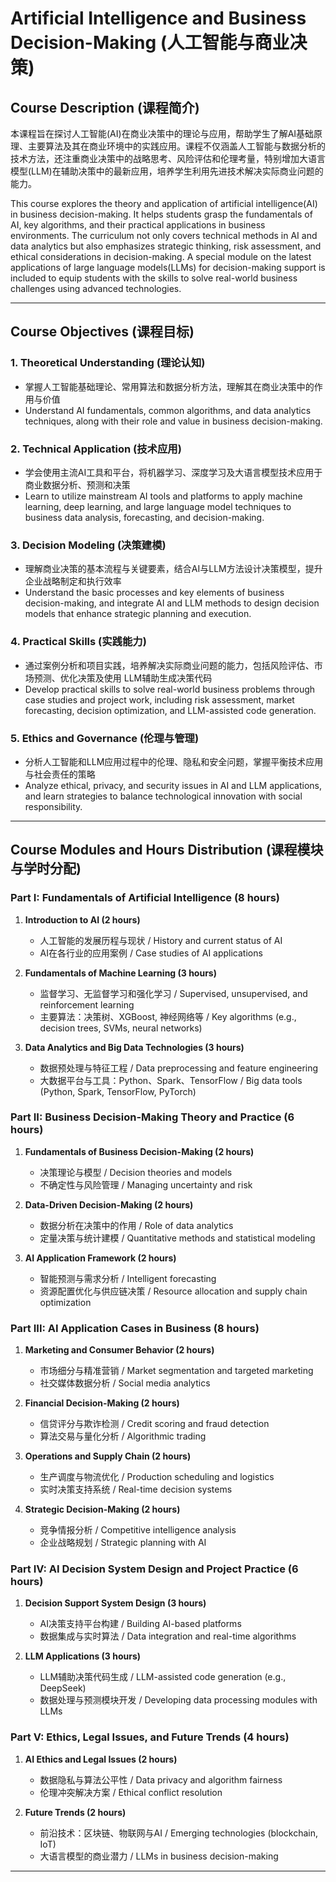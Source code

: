 # Artificial Intelligence and Business Decision-Making (人工智能与商业决策)

## Course Description (课程简介)
本课程旨在探讨人工智能(AI)在商业决策中的理论与应用，帮助学生了解AI基础原理、主要算法及其在商业环境中的实践应用。课程不仅涵盖人工智能与数据分析的技术方法，还注重商业决策中的战略思考、风险评估和伦理考量，特别增加大语言模型(LLM)在辅助决策中的最新应用，培养学生利用先进技术解决实际商业问题的能力。

This course explores the theory and application of artificial intelligence(AI) in business decision-making. It helps students grasp the fundamentals of AI, key algorithms, and their practical applications in business environments. The curriculum not only covers technical methods in AI and data analytics but also emphasizes strategic thinking, risk assessment, and ethical considerations in decision-making. A special module on the latest applications of large language models(LLMs) for decision-making support is included to equip students with the skills to solve real-world business challenges using advanced technologies.

---

## Course Objectives (课程目标)

### 1. Theoretical Understanding (理论认知)
- 掌握人工智能基础理论、常用算法和数据分析方法，理解其在商业决策中的作用与价值  
- Understand AI fundamentals, common algorithms, and data analytics techniques, along with their role and value in business decision-making.

### 2. Technical Application (技术应用)
- 学会使用主流AI工具和平台，将机器学习、深度学习及大语言模型技术应用于商业数据分析、预测和决策  
- Learn to utilize mainstream AI tools and platforms to apply machine learning, deep learning, and large language model techniques to business data analysis, forecasting, and decision-making.

### 3. Decision Modeling (决策建模)
- 理解商业决策的基本流程与关键要素，结合AI与LLM方法设计决策模型，提升企业战略制定和执行效率  
- Understand the basic processes and key elements of business decision-making, and integrate AI and LLM methods to design decision models that enhance strategic planning and execution.

### 4. Practical Skills (实践能力)
- 通过案例分析和项目实践，培养解决实际商业问题的能力，包括风险评估、市场预测、优化决策及使用 LLM辅助生成决策代码  
- Develop practical skills to solve real-world business problems through case studies and project work, including risk assessment, market forecasting, decision optimization, and LLM-assisted code generation.

### 5. Ethics and Governance (伦理与管理)
- 分析人工智能和LLM应用过程中的伦理、隐私和安全问题，掌握平衡技术应用与社会责任的策略  
- Analyze ethical, privacy, and security issues in AI and LLM applications, and learn strategies to balance technological innovation with social responsibility.

---

## Course Modules and Hours Distribution (课程模块与学时分配)

### Part I: Fundamentals of Artificial Intelligence (8 hours)
1. ​**Introduction to AI (2 hours)**  
   - 人工智能的发展历程与现状 / History and current status of AI  
   - AI在各行业的应用案例 / Case studies of AI applications  

2. ​**Fundamentals of Machine Learning (3 hours)**  
   - 监督学习、无监督学习和强化学习 / Supervised, unsupervised, and reinforcement learning  
   - 主要算法：决策树、XGBoost, 神经网络等 / Key algorithms (e.g., decision trees, SVMs, neural networks)  

3. ​**Data Analytics and Big Data Technologies (3 hours)**  
   - 数据预处理与特征工程 / Data preprocessing and feature engineering  
   - 大数据平台与工具：Python、Spark、TensorFlow / Big data tools (Python, Spark, TensorFlow, PyTorch)  

### Part II: Business Decision-Making Theory and Practice (6 hours)
1. ​**Fundamentals of Business Decision-Making (2 hours)**  
   - 决策理论与模型 / Decision theories and models  
   - 不确定性与风险管理 / Managing uncertainty and risk  

2. ​**Data-Driven Decision-Making (2 hours)**  
   - 数据分析在决策中的作用 / Role of data analytics  
   - 定量决策与统计建模 / Quantitative methods and statistical modeling  

3. ​**AI Application Framework (2 hours)**  
   - 智能预测与需求分析 / Intelligent forecasting  
   - 资源配置优化与供应链决策 / Resource allocation and supply chain optimization  

### Part III: AI Application Cases in Business (8 hours)
1. ​**Marketing and Consumer Behavior (2 hours)**  
   - 市场细分与精准营销 / Market segmentation and targeted marketing  
   - 社交媒体数据分析 / Social media analytics  

2. ​**Financial Decision-Making (2 hours)**  
   - 信贷评分与欺诈检测 / Credit scoring and fraud detection  
   - 算法交易与量化分析 / Algorithmic trading  

3. ​**Operations and Supply Chain (2 hours)**  
   - 生产调度与物流优化 / Production scheduling and logistics  
   - 实时决策支持系统 / Real-time decision systems  

4. ​**Strategic Decision-Making (2 hours)**  
   - 竞争情报分析 / Competitive intelligence analysis  
   - 企业战略规划 / Strategic planning with AI  

### Part IV: AI Decision System Design and Project Practice (6 hours)
1. ​**Decision Support System Design (3 hours)**  
   - AI决策支持平台构建 / Building AI-based platforms  
   - 数据集成与实时算法 / Data integration and real-time algorithms  

2. ​**LLM Applications (3 hours)**  
   - LLM辅助决策代码生成 / LLM-assisted code generation (e.g., DeepSeek)  
   - 数据处理与预测模块开发 / Developing data processing modules with LLMs  

### Part V: Ethics, Legal Issues, and Future Trends (4 hours)
1. ​**AI Ethics and Legal Issues (2 hours)**  
   - 数据隐私与算法公平性 / Data privacy and algorithm fairness  
   - 伦理冲突解决方案 / Ethical conflict resolution  

2. ​**Future Trends (2 hours)**  
   - 前沿技术：区块链、物联网与AI / Emerging technologies (blockchain, IoT)  
   - 大语言模型的商业潜力 / LLMs in business decision-making  

---

